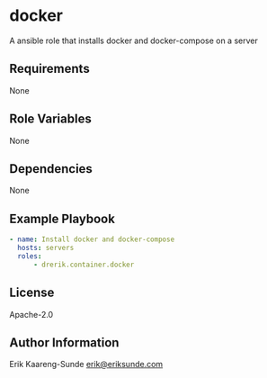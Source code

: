 docker
=========

A ansible role that installs docker and docker-compose on a server

Requirements
------------

None

Role Variables
--------------

None

Dependencies
------------

None

Example Playbook
----------------

```yaml
- name: Install docker and docker-compose
  hosts: servers
  roles:
      - drerik.container.docker
```

License
-------

Apache-2.0

Author Information
------------------

Erik Kaareng-Sunde <erik@eriksunde.com>
